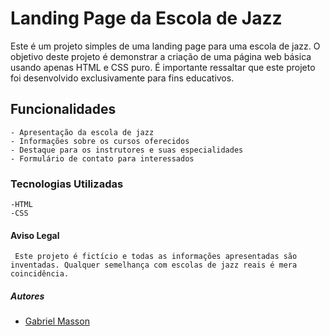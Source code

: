 # Landing Page da Escola de Jazz

Este é um projeto simples de uma landing page para uma escola de jazz. O objetivo deste projeto é demonstrar a criação de uma página web básica usando apenas HTML e CSS puro. É importante ressaltar que este projeto foi desenvolvido exclusivamente para fins educativos.

## Funcionalidades
    - Apresentação da escola de jazz
    - Informações sobre os cursos oferecidos
    - Destaque para os instrutores e suas especialidades
    - Formulário de contato para interessados

### Tecnologias Utilizadas
    -HTML
    -CSS

#### Aviso Legal
     Este projeto é fictício e todas as informações apresentadas são inventadas. Qualquer semelhança com escolas de jazz reais é mera coincidência.

##### Autores
- [Gabriel Masson](https://www.github.com/dev-masson)
